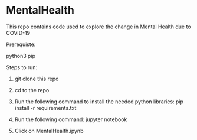 # MentalHealth

This repo contains code used to explore the change in Mental Health due to COVID-19

Prerequiste: 

python3 
pip

Steps to run: 

1. git clone this repo

2. cd to the repo

3. Run the following command to install the needed python libraries: 
pip install -r requirements.txt

4. Run the following command:
jupyter notebook 

5. Click on MentalHealth.ipynb 
